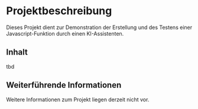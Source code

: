 # Projektbeschreibung

Dieses Projekt dient zur Demonstration der Erstellung und des Testens einer Javascript-Funktion durch einen KI-Assistenten.

## Inhalt

tbd

## Weiterführende Informationen

Weitere Informationen zum Projekt liegen derzeit nicht vor.

